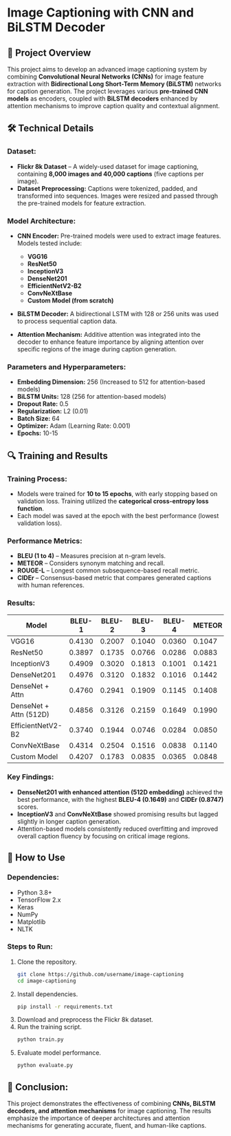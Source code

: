 # Image Captioning with CNN and BiLSTM Decoder

## 📌 **Project Overview**  
This project aims to develop an advanced image captioning system by combining **Convolutional Neural Networks (CNNs)** for image feature extraction with **Bidirectional Long Short-Term Memory (BiLSTM)** networks for caption generation. The project leverages various **pre-trained CNN models** as encoders, coupled with **BiLSTM decoders** enhanced by attention mechanisms to improve caption quality and contextual alignment.

## 🛠️ **Technical Details**  
### **Dataset:**  
- **Flickr 8k Dataset** – A widely-used dataset for image captioning, containing **8,000 images and 40,000 captions** (five captions per image).   
- **Dataset Preprocessing:** Captions were tokenized, padded, and transformed into sequences. Images were resized and passed through the pre-trained models for feature extraction.  

### **Model Architecture:**  
- **CNN Encoder:** Pre-trained models were used to extract image features. Models tested include:  
  - **VGG16**  
  - **ResNet50**  
  - **InceptionV3**  
  - **DenseNet201**  
  - **EfficientNetV2-B2**  
  - **ConvNeXtBase**  
  - **Custom Model (from scratch)**  
  
- **BiLSTM Decoder:** A bidirectional LSTM with 128 or 256 units was used to process sequential caption data.  
- **Attention Mechanism:** Additive attention was integrated into the decoder to enhance feature importance by aligning attention over specific regions of the image during caption generation.  

### **Parameters and Hyperparameters:**  
- **Embedding Dimension:** 256 (Increased to 512 for attention-based models)  
- **BiLSTM Units:** 128 (256 for attention-based models)  
- **Dropout Rate:** 0.5  
- **Regularization:** L2 (0.01)  
- **Batch Size:** 64  
- **Optimizer:** Adam (Learning Rate: 0.001)  
- **Epochs:** 10-15  

## 🔍 **Training and Results**  
### **Training Process:**  
- Models were trained for **10 to 15 epochs**, with early stopping based on validation loss. Training utilized the **categorical cross-entropy loss function**.
- Each model was saved at the epoch with the best performance (lowest validation loss).   

### **Performance Metrics:**  
- **BLEU (1 to 4)** – Measures precision at n-gram levels.  
- **METEOR** – Considers synonym matching and recall.  
- **ROUGE-L** – Longest common subsequence-based recall metric.  
- **CIDEr** – Consensus-based metric that compares generated captions with human references.  

### **Results:**  
| Model              | BLEU-1 | BLEU-2 | BLEU-3 | BLEU-4 | METEOR | ROUGE-L | CIDEr  |
|-------------------|--------|--------|--------|--------|--------|---------|--------|
| VGG16             | 0.4130 | 0.2007 | 0.1040 | 0.0360 | 0.1047 | 0.1547  | 0.1581 |
| ResNet50          | 0.3897 | 0.1735 | 0.0766 | 0.0286 | 0.0883 | 0.1404  | 0.0958 |
| InceptionV3       | 0.4909 | 0.3020 | 0.1813 | 0.1001 | 0.1421 | 0.2161  | 0.3596 |
| DenseNet201       | 0.4976 | 0.3120 | 0.1832 | 0.1016 | 0.1442 | 0.2140  | 0.3552 |
| DenseNet + Attn   | 0.4760 | 0.2941 | 0.1909 | 0.1145 | 0.1408 | 0.2020  | 0.3412 |
| DenseNet + Attn (512D) | 0.4856 | 0.3126 | 0.2159 | 0.1649 | 0.1990 | 0.2657  | 0.8747 |
| EfficientNetV2-B2 | 0.3740 | 0.1944 | 0.0746 | 0.0284 | 0.0850 | 0.1342  | 0.0879 |
| ConvNeXtBase      | 0.4314 | 0.2504 | 0.1516 | 0.0838 | 0.1140 | 0.1794  | 0.2256 |
| Custom Model      | 0.4207 | 0.1783 | 0.0835 | 0.0365 | 0.0848 | 0.1400  | 0.0676 |

### **Key Findings:**  
- **DenseNet201 with enhanced attention (512D embedding)** achieved the best performance, with the highest **BLEU-4 (0.1649)** and **CIDEr (0.8747)** scores.  
- **InceptionV3** and **ConvNeXtBase** showed promising results but lagged slightly in longer caption generation.  
- Attention-based models consistently reduced overfitting and improved overall caption fluency by focusing on critical image regions.  

## 🚀 **How to Use**  
### **Dependencies:**  
- Python 3.8+  
- TensorFlow 2.x  
- Keras  
- NumPy  
- Matplotlib  
- NLTK  

### **Steps to Run:**  
1. Clone the repository.  
   ```bash
   git clone https://github.com/username/image-captioning
   cd image-captioning
   ```  
2. Install dependencies.  
   ```bash
   pip install -r requirements.txt
   ```  
3. Download and preprocess the Flickr 8k dataset.  
4. Run the training script.  
   ```bash
   python train.py
   ```  
5. Evaluate model performance.  
   ```bash
   python evaluate.py
   ```  

## 📄 **Conclusion:**  
This project demonstrates the effectiveness of combining **CNNs, BiLSTM decoders, and attention mechanisms** for image captioning. The results emphasize the importance of deeper architectures and attention mechanisms for generating accurate, fluent, and human-like captions.

